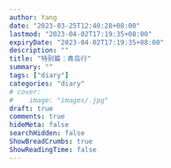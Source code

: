 ```yaml
---
author: Yang
date: "2023-03-25T12:40:28+08:00"
lastmod: "2023-04-02T17:19:35+08:00"
expiryDate: "2023-04-02T17:19:35+08:00"
description: ""
title: "特别篇：青岛行"
summary: ""
tags: ["diary"]
categories: "diary"
# cover: 
#    image: "images/.jpg"
draft: true
comments: true
hideMeta: false
searchHidden: false
ShowBreadCrumbs: true
ShowReadingTime: false
---
```

